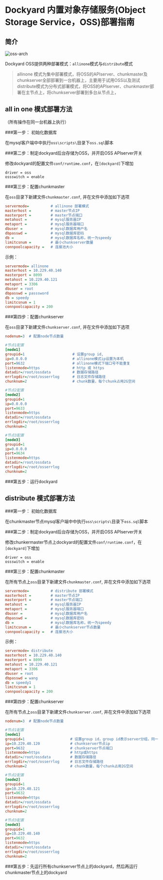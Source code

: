 # Dockyard 内置对象存储服务(Object Storage Service，OSS)部署指南

## 简介
![oss-arch](../docs/oss-arch.jpg "Dockyard")


Dockyard OSS提供两种部署模式：`allinone`模式与`distribute`模式
> allinone 模式为集中部署模式，将OSS的APIserver、chunkmaster及chunkserver全部部署到一台机器上，主要用于试用OSS以及测试
> distribute模式为分布式部署模式，将OSS的APIserver、chunkmaster部署在主节点上，将chunkserver部署到多台从节点上，

## all in one 模式部署方法

（所有操作在同一台机器上执行）

###第一步： 初始化数据库

在mysql客户端中中执行`oss\scripts\`目录下`oss.sql`脚本


###第二步：制定dockyard后台存储为OSS，并开启OSS APIserver开关

修改dockyard的配置文件`conf/runtime.conf`，在`[dockyard]`下增加
```
driver = oss
ossswitch = enable

```

###第三步：配置chunkmaster

在`oss`目录下新建文件`chunkmaster.conf`,  并在文件中添加如下选项

```ini
servermode=          # allinone 部署模式
masterhost =         # master节点IP
masterport =         # master节点端口
metahost =           # mysql服务器IP
metaport =           # mysql服务器端口
dbuser =             # mysql数据库用户名
dbpasswd =           # mysql数据库密码
db =                 # mysql数据库名称，统一为speedy
limitcsnum =         # 最小chunkserver数量
connpoolcapacity =   # 连接池大小
```

示例：

```ini
servermode= allinone              
masterhost = 10.229.40.140        
masterport = 8099                 
metahost = 10.229.40.121          
metaport = 3306                  
dbuser = root                     
dbpasswd = passsword             
db = speedy                       
limitcsnum = 1                    
connpoolcapacity = 200            
```

###第四步：配置chunkserver

在`oss`目录下新建文件`chunkserver.conf`,  并在文件中添加如下选项

```ini
nodenum=3  # 配置node节点数量

#节点1配置
[node1]
groupid=1  					   # 设置group id, 
ip=0.0.0.0                     # allinone模式ip设置为本机
port=9632                      # allinone模式下端口号不能重复
listenmode=https               # http 或 https
datadir=/root/ossdata          # 数据存储路径
errlogdir=/root/osserrlog      # 日志文件存储路径
chunknum=2                     # chunk数量，每个chunk占用2G空间

#节点2配置
[node2]
groupid=1
ip=0.0.0.0
port=9633
listenmode=https
datadir=/root/ossdata
errlogdir=/root/osserrlog
chunknum=2

#节点3配置
[node3]
groupid=1
ip=0.0.0.0
port=9634
listenmode=https
datadir=/root/ossdata
errlogdir=/root/osserrlog
chunknum=2
```

###第五步：运行dockyard



## distribute 模式部署方法


###第一步： 初始化数据库

在chunkmaster节点mysql客户端中中执行`oss\scripts\`目录下`oss.sql`脚本


###第二步：制定dockyard后台存储为OSS，并开启OSS APIserver开关

修改chunkermaster节点上dockyard的配置文件`conf/runtime.conf`，在`[dockyard]`下增加
```
driver = oss
ossswitch = enable

```

###第三步：配置chunkmaster

在所有节点上`oss`目录下新建文件`chunkmaster.conf`,  并在文件中添加如下选项

```ini
servermode=          # distribute 部署模式
masterhost =         # master节点IP
masterport =         # master节点端口
metahost =           # mysql服务器IP
metaport =           # mysql服务器端口
dbuser =             # mysql数据库用户名
dbpasswd =           # mysql数据库密码
db =                 # mysql数据库名称，统一为speedy
limitcsnum =         # 最小chunkserver节点数量
connpoolcapacity =   # 连接池大小
```

示例：

```ini
servermode= distribute
masterhost = 10.229.40.140
masterport = 8099
metahost = 10.229.40.121
metaport = 3306
dbuser = root
dbpasswd = wang
db = speedy1
limitcsnum = 1
connpoolcapacity = 200
```

###第四步：配置chunkserver

在所有节点上`oss`目录下新建文件`chunkserver.conf`,  并在文件中添加如下选项

```ini
nodenum=3  # 配置node节点数量

#节点1配置
[node1]
groupid=1                     # 设置group id，group id表示server分组，同一个分组内所有的的服务器上都会保存上传文件的副本
ip=10.229.40.120              # chunkserver节点ip
port=9632                     # chunkserver节点端口
listenmode=https              # http或https
datadir=/root/ossdata         # 数据存储路径
errlogdir=/root/osserrlog     # 日志文件存储路径
chunknum=2                    # chunk数量，每个chunk占用2G空间

#节点2配置
[node2]
groupid=1
ip=10.229.40.121
port=9632
listenmode=https
datadir=/root/ossdata
errlogdir=/root/osserrlog
chunknum=2

#节点3配置
[node3]
groupid=1
ip=10.229.40.140
port=9632
listenmode=https
datadir=/root/ossdata
errlogdir=/root/osserrlog
chunknum=2

```


###第五步：先运行所有chunkserver节点上的dockyard，然后再运行chunkmaster节点上的dockyard